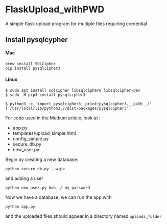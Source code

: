 # FlaskUpload_withPWD
A simple flask upload program for multiple files requiring credential

## Install pysqlcypher
#### Mac
```
brew install SQLCipher
pip install pysqlcipher3
```
#### Linux 
```
$ sudo apt install sqlcipher libsqlcipher0 libsqlcipher-dev
$ sudo -H pip3 install pysqlcipher3

$ python3 -c 'import pysqlcipher3; print(pysqlcipher3.__path__)'
['/usr/local/lib/python3.7/dist-packages/pysqlcipher3']
```

For code used in the Medium article, look at :

- app.py
- templates/upload_simple.html
- config_simple.py
- secure_db.py 
- new_user.py


Begin by creating a new database:
```
python secure_db.py --wipe
```
and adding a user 
```
python new_user.py bob ./ my_password
```



Now we have a database, we can run the app with 
```
python app.py
```

and the uploaded files should appear in a directory named `uploads_folder` 